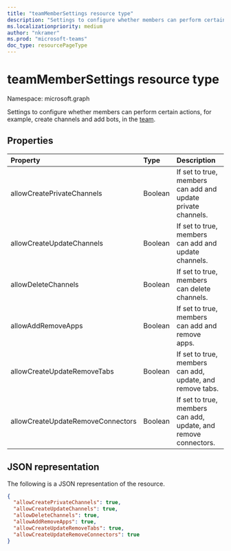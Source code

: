 ```yaml
---
title: "teamMemberSettings resource type"
description: "Settings to configure whether members can perform certain actions, for example, create channels and add bots, in the team."
ms.localizationpriority: medium
author: "nkramer"
ms.prod: "microsoft-teams"
doc_type: resourcePageType
---
```


# teamMemberSettings resource type

Namespace: microsoft.graph



Settings to configure whether members can perform certain actions, for example, create channels and add bots, in the [team](team.md).

## Properties
| Property	   | Type	|Description|
|:---------------|:--------|:----------|
|allowCreatePrivateChannels|Boolean|If set to true, members can add and update private channels.|
|allowCreateUpdateChannels|Boolean|If set to true, members can add and update channels.|
|allowDeleteChannels|Boolean|If set to true, members can delete channels.|
|allowAddRemoveApps|Boolean|If set to true, members can add and remove apps.|
|allowCreateUpdateRemoveTabs|Boolean|If set to true, members can add, update, and remove tabs. |
|allowCreateUpdateRemoveConnectors|Boolean|If set to true, members can add, update, and remove connectors.|

## JSON representation

The following is a JSON representation of the resource.

<!-- {
  "blockType": "resource",
  "@odata.type": "microsoft.graph.teamMemberSettings"
}-->

```json
{
  "allowCreatePrivateChannels": true,
  "allowCreateUpdateChannels": true,
  "allowDeleteChannels": true,
  "allowAddRemoveApps": true,
  "allowCreateUpdateRemoveTabs": true,
  "allowCreateUpdateRemoveConnectors": true
}
```

<!-- uuid: 8fcb5dbc-d5aa-4681-8e31-b001d5168d79
2015-10-25 14:57:30 UTC -->
<!-- {
  "type": "#page.annotation",
  "description": "team's memberSettings resource",
  "keywords": "",
  "section": "documentation",
  "tocPath": ""
}-->

